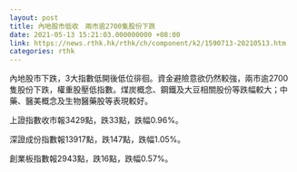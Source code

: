 ```yaml
---
layout: post
title: 內地股市低收　兩市逾2700隻股份下跌
date: 2021-05-13 15:21:03.000000000 +08:00
link: https://news.rthk.hk/rthk/ch/component/k2/1590713-20210513.htm
categories: rthk
---
```


內地股市下跌，3大指數低開後低位徘徊。資金避險意欲仍然較強，兩市逾2700隻股份下跌，權重股壓低指數。煤炭概念、鋼鐵及大豆相關股份等跌幅較大；中藥、醫美概念及生物醫藥股等表現較好。

上證指數收市報3429點，跌33點，跌幅0.96%。

深證成份指數報13917點，跌147點，跌幅1.05%。

創業板指數報2943點，跌16點，跌幅0.57%。
